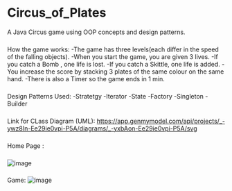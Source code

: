 # Circus_of_Plates
A Java Circus game using OOP concepts and design patterns.
###
How the game works:
-The game has three levels(each differ in the speed of the falling objects). 
-When you start the game, you are given 3 lives. 
-If you catch a Bomb , one life is lost.
-If you catch a Skittle, one life is added.
-You increase the score by stacking 3 plates of the same colour on the same hand.
-There is also a Timer so the game ends in 1 min.
###
Design Patterns Used:
-Stratetgy 
-Iterator
-State
-Factory
-Singleton
-Builder
###
Link for CLass Diagram (UML): https://app.genmymodel.com/api/projects/_-ywz8In-Ee29ie0vpi-P5A/diagrams/_-yxbAon-Ee29ie0vpi-P5A/svg
###
Home Page :
###
![image](https://user-images.githubusercontent.com/97133077/212199891-31b0475a-0dee-4a19-94d2-30c96fb42887.png)
###
Game:
![image](https://user-images.githubusercontent.com/97133077/212200126-bb0afced-8606-4f2a-bf3d-b2a28d1e4650.png)
